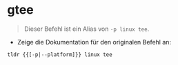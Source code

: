 # gtee

> Dieser Befehl ist ein Alias von `-p linux tee`.

- Zeige die Dokumentation für den originalen Befehl an:

`tldr {{[-p|--platform]}} linux tee`

